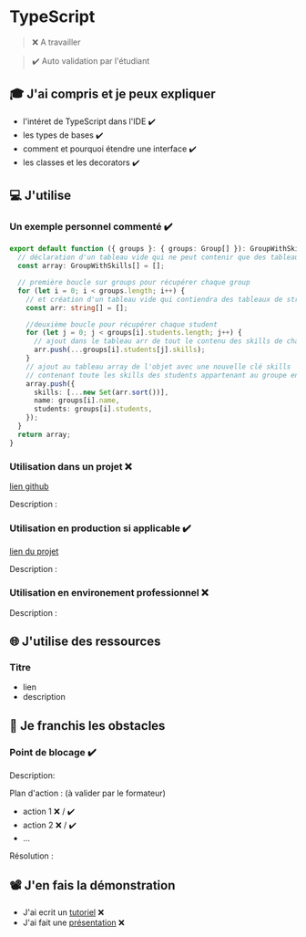 # TypeScript

> ❌ A travailler

> ✔️ Auto validation par l'étudiant

## 🎓 J'ai compris et je peux expliquer

- l'intéret de TypeScript dans l'IDE ✔️
- les types de bases ✔️
- comment et pourquoi étendre une interface ✔️
- les classes et les decorators ✔️

## 💻 J'utilise

### Un exemple personnel commenté ✔️

```typescript
export default function ({ groups }: { groups: Group[] }): GroupWithSkills[] {
  // déclaration d'un tableau vide qui ne peut contenir que des tableau de GroupWithSkills
  const array: GroupWithSkills[] = [];

  // première boucle sur groups pour récupérer chaque group
  for (let i = 0; i < groups.length; i++) {
    // et création d'un tableau vide qui contiendra des tableaux de string
    const arr: string[] = [];

    //deuxième boucle pour récupérer chaque student
    for (let j = 0; j < groups[i].students.length; j++) {
      // ajout dans le tableau arr de tout le contenu des skills de chaque student
      arr.push(...groups[i].students[j].skills);
    }
    // ajout au tableau array de l'objet avec une nouvelle clé skills
    // contenant toute les skills des students appartenant au groupe en enlèvent les double et trier par ordre alphabétique
    array.push({
      skills: [...new Set(arr.sort())],
      name: groups[i].name,
      students: groups[i].students,
    });
  }
  return array;
}
```

### Utilisation dans un projet ❌

[lien github](https://github.com/WildCodeSchool/2211-wns-neumann-green-gesture)

Description :

### Utilisation en production si applicable ✔️

[lien du projet](https://neumann2.wns.wilders.dev/)

Description :

### Utilisation en environement professionnel ❌

Description :

## 🌐 J'utilise des ressources

### Titre

- lien
- description

## 🚧 Je franchis les obstacles

### Point de blocage ✔️

Description:

Plan d'action : (à valider par le formateur)

- action 1 ❌ / ✔️
- action 2 ❌ / ✔️
- ...

Résolution :

## 📽️ J'en fais la démonstration

- J'ai ecrit un [tutoriel](...) ❌
- J'ai fait une [présentation](...) ❌
